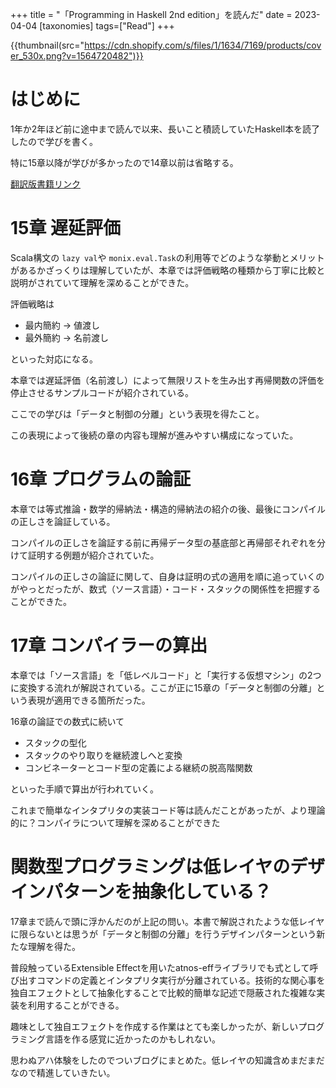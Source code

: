 +++
title = "「Programming in Haskell 2nd edition」を読んだ"
date = 2023-04-04
[taxonomies]
tags=["Read"]
+++

{{thumbnail(src="https://cdn.shopify.com/s/files/1/1634/7169/products/cover_530x.png?v=1564720482")}}

# はじめに

1年か2年ほど前に途中まで読んで以来、長いこと積読していたHaskell本を読了したので学びを書く。

特に15章以降が学びが多かったので14章以前は省略する。

[翻訳版書籍リンク](https://www.lambdanote.com/collections/haskell)

# 15章 遅延評価
Scala構文の `lazy val`や `monix.eval.Task`の利用等でどのような挙動とメリットがあるかざっくりは理解していたが、本章では評価戦略の種類から丁寧に比較と説明がされていて理解を深めることができた。

評価戦略は

- 最内簡約 → 値渡し
- 最外簡約 → 名前渡し

といった対応になる。

本章では遅延評価（名前渡し）によって無限リストを生み出す再帰関数の評価を停止させるサンプルコードが紹介されている。

ここでの学びは「データと制御の分離」という表現を得たこと。

この表現によって後続の章の内容も理解が進みやすい構成になっていた。

# 16章 プログラムの論証
本章では等式推論・数学的帰納法・構造的帰納法の紹介の後、最後にコンパイルの正しさを論証している。

コンパイルの正しさを論証する前に再帰データ型の基底部と再帰部それぞれを分けて証明する例題が紹介されていた。

コンパイルの正しさの論証に関して、自身は証明の式の適用を順に追っていくのがやっとだったが、数式（ソース言語）・コード・スタックの関係性を把握することができた。

# 17章 コンパイラーの算出
本章では「ソース言語」を「低レベルコード」と「実行する仮想マシン」の2つに変換する流れが解説されている。ここが正に15章の「データと制御の分離」という表現が適用できる箇所だった。

16章の論証での数式に続いて

- スタックの型化
- スタックのやり取りを継続渡しへと変換
- コンビネーターとコード型の定義による継続の脱高階関数

といった手順で算出が行われていく。

これまで簡単なインタプリタの実装コード等は読んだことがあったが、より理論的に？コンパイラについて理解を深めることができた

# 関数型プログラミングは低レイヤのデザインパターンを抽象化している？
17章まで読んで頭に浮かんだのが上記の問い。本書で解説されたような低レイヤに限らないとは思うが「データと制御の分離」を行うデザインパターンという新たな理解を得た。

普段触っているExtensible Effectを用いたatnos-effライブラリでも式として呼び出すコマンドの定義とインタプリタ実行が分離されている。技術的な関心事を独自エフェクトとして抽象化することで比較的簡単な記述で隠蔽された複雑な実装を利用することができる。

趣味として独自エフェクトを作成する作業はとても楽しかったが、新しいプログラミング言語を作る感覚に近かったのかもしれない。

思わぬアハ体験をしたのでついブログにまとめた。低レイヤの知識含めまだまだなので精進していきたい。

